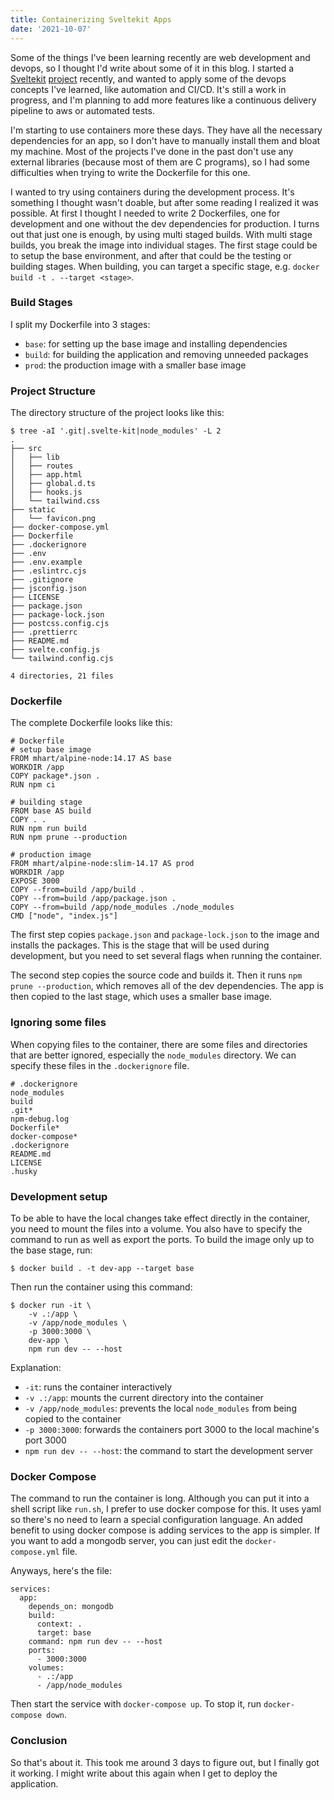 ```yaml
---
title: Containerizing Sveltekit Apps
date: '2021-10-07'
---
```


Some of the things I've been learning recently are web development and devops,
so I thought I'd write about some of it in this blog. I started a
[Sveltekit](https://kit.svelte.dev) [project](https://github.com/rmrt1n/goat)
recently, and wanted to apply some of the devops concepts I've learned, like
automation and CI/CD. It's still a work in progress, and I'm planning to add
more features like a continuous delivery pipeline to aws or automated tests.

I'm starting to use containers more these days. They have all the necessary
dependencies for an app, so I don't have to manually install them and bloat my
machine. Most of the projects I've done in the past don't use any external
libraries (because most of them are C programs), so I had some difficulties when
trying to write the Dockerfile for this one.

I wanted to try using containers during the development process. It's something
I thought wasn't doable, but after some reading I realized it was possible. At
first I thought I needed to write 2 Dockerfiles, one for development and one
without the dev dependencies for production. I turns out that just one is enough,
by using multi staged builds. With multi stage builds, you break the image into
individual stages. The first stage could be to setup the base environment, and
after that could be the testing or building stages. When building, you can
target a specific stage, e.g. `docker build -t . --target <stage>`.

### Build Stages

I split my Dockerfile into 3 stages:

- `base`: for setting up the base image and installing dependencies
- `build`: for building the application and removing unneeded packages
- `prod`: the production image with a smaller base image

### Project Structure

The directory structure of the project looks like this:

```sh-session
$ tree -aI '.git|.svelte-kit|node_modules' -L 2
.
├── src
│   ├── lib
│   ├── routes
│   ├── app.html
│   ├── global.d.ts
│   ├── hooks.js
│   └── tailwind.css
├── static
│   └── favicon.png
├── docker-compose.yml
├── Dockerfile
├── .dockerignore
├── .env
├── .env.example
├── .eslintrc.cjs
├── .gitignore
├── jsconfig.json
├── LICENSE
├── package.json
├── package-lock.json
├── postcss.config.cjs
├── .prettierrc
├── README.md
├── svelte.config.js
└── tailwind.config.cjs

4 directories, 21 files
```

### Dockerfile

The complete Dockerfile looks like this:

```docker
# Dockerfile
# setup base image
FROM mhart/alpine-node:14.17 AS base
WORKDIR /app
COPY package*.json .
RUN npm ci

# building stage
FROM base AS build
COPY . .
RUN npm run build
RUN npm prune --production

# production image
FROM mhart/alpine-node:slim-14.17 AS prod
WORKDIR /app
EXPOSE 3000
COPY --from=build /app/build .
COPY --from=build /app/package.json .
COPY --from=build /app/node_modules ./node_modules
CMD ["node", "index.js"]
```

The first step copies `package.json` and `package-lock.json` to the image and
installs the packages. This is the stage that will be used during development,
but you need to set several flags when running the container.

The second step copies the source code and builds it. Then it runs `npm prune --production`, which removes all of the dev dependencies. The app is then copied
to the last stage, which uses a smaller base image.

### Ignoring some files

When copying files to the container, there are some files and directories that
are better ignored, especially the `node_modules` directory. We can specify these
files in the `.dockerignore` file.

```docker
# .dockerignore
node_modules
build
.git*
npm-debug.log
Dockerfile*
docker-compose*
.dockerignore
README.md
LICENSE
.husky
```

### Development setup

To be able to have the local changes take effect directly in the container, you
need to mount the files into a volume. You also have to specify the command to
run as well as export the ports. To build the image only up to the base stage,
run:

```sh-session
$ docker build . -t dev-app --target base
```

Then run the container using this command:

```sh-session
$ docker run -it \
    -v .:/app \
    -v /app/node_modules \
    -p 3000:3000 \
    dev-app \
    npm run dev -- --host
```

Explanation:

- `-it`: runs the container interactively
- `-v .:/app`: mounts the current directory into the container
- `-v /app/node_modules`: prevents the local `node_modules` from being copied to the container
- `-p 3000:3000`: forwards the containers port 3000 to the local machine's port 3000
- `npm run dev -- --host`: the command to start the development server

### Docker Compose

The command to run the container is long. Although you can put it into a shell
script like `run.sh`, I prefer to use docker compose for this. It uses yaml so
there's no need to learn a special configuration language. An added benefit to
using docker compose is adding services to the app is simpler. If you want to
add a mongodb server, you can just edit the `docker-compose.yml` file.

Anyways, here's the file:

```docker
services:
  app:
    depends_on: mongodb
    build:
      context: .
      target: base
    command: npm run dev -- --host
    ports:
      - 3000:3000
    volumes:
      - .:/app
      - /app/node_modules
```

Then start the service with `docker-compose up`. To stop it, run `docker-compose down`.

### Conclusion

So that's about it. This took me around 3 days to figure out, but I finally got
it working. I might write about this again when I get to deploy the application.
